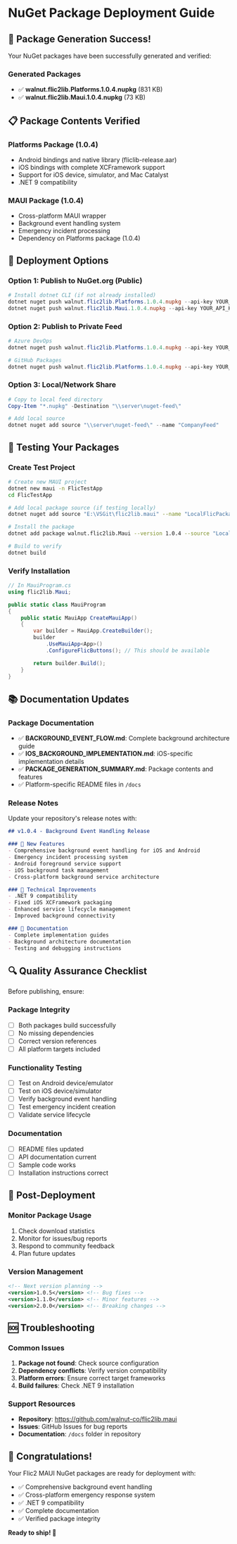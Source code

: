 # NuGet Package Deployment Guide

## 🎉 Package Generation Success!

Your NuGet packages have been successfully generated and verified:

### Generated Packages
- ✅ **walnut.flic2lib.Platforms.1.0.4.nupkg** (831 KB)
- ✅ **walnut.flic2lib.Maui.1.0.4.nupkg** (73 KB)

## 📋 Package Contents Verified

### Platforms Package (1.0.4)
- Android bindings and native library (fliclib-release.aar)
- iOS bindings with complete XCFramework support
- Support for iOS device, simulator, and Mac Catalyst
- .NET 9 compatibility

### MAUI Package (1.0.4)
- Cross-platform MAUI wrapper
- Background event handling system
- Emergency incident processing
- Dependency on Platforms package (1.0.4)

## 🚀 Deployment Options

### Option 1: Publish to NuGet.org (Public)
```powershell
# Install dotnet CLI (if not already installed)
dotnet nuget push walnut.flic2lib.Platforms.1.0.4.nupkg --api-key YOUR_API_KEY --source https://api.nuget.org/v3/index.json
dotnet nuget push walnut.flic2lib.Maui.1.0.4.nupkg --api-key YOUR_API_KEY --source https://api.nuget.org/v3/index.json
```

### Option 2: Publish to Private Feed
```powershell
# Azure DevOps
dotnet nuget push walnut.flic2lib.Platforms.1.0.4.nupkg --api-key YOUR_PAT --source https://pkgs.dev.azure.com/YOUR_ORG/_packaging/YOUR_FEED/nuget/v3/index.json

# GitHub Packages
dotnet nuget push walnut.flic2lib.Platforms.1.0.4.nupkg --api-key YOUR_TOKEN --source https://nuget.pkg.github.com/walnut-co/index.json
```

### Option 3: Local/Network Share
```powershell
# Copy to local feed directory
Copy-Item "*.nupkg" -Destination "\\server\nuget-feed\"

# Add local source
dotnet nuget add source "\\server\nuget-feed\" --name "CompanyFeed"
```

## 🧪 Testing Your Packages

### Create Test Project
```bash
# Create new MAUI project
dotnet new maui -n FlicTestApp
cd FlicTestApp

# Add local package source (if testing locally)
dotnet nuget add source "E:\VSGit\flic2lib.maui" --name "LocalFlicPackages"

# Install the package
dotnet add package walnut.flic2lib.Maui --version 1.0.4 --source "LocalFlicPackages"

# Build to verify
dotnet build
```

### Verify Installation
```csharp
// In MauiProgram.cs
using flic2lib.Maui;

public static class MauiProgram
{
    public static MauiApp CreateMauiApp()
    {
        var builder = MauiApp.CreateBuilder();
        builder
            .UseMauiApp<App>()
            .ConfigureFlicButtons(); // This should be available

        return builder.Build();
    }
}
```

## 📚 Documentation Updates

### Package Documentation
- ✅ **BACKGROUND_EVENT_FLOW.md**: Complete background architecture guide
- ✅ **IOS_BACKGROUND_IMPLEMENTATION.md**: iOS-specific implementation details
- ✅ **PACKAGE_GENERATION_SUMMARY.md**: Package contents and features
- ✅ Platform-specific README files in `/docs`

### Release Notes
Update your repository's release notes with:
```markdown
## v1.0.4 - Background Event Handling Release

### 🎯 New Features
- Comprehensive background event handling for iOS and Android
- Emergency incident processing system
- Android foreground service support
- iOS background task management
- Cross-platform background service architecture

### 🔧 Technical Improvements
- .NET 9 compatibility
- Fixed iOS XCFramework packaging
- Enhanced service lifecycle management
- Improved background connectivity

### 📖 Documentation
- Complete implementation guides
- Background architecture documentation
- Testing and debugging instructions
```

## 🔍 Quality Assurance Checklist

Before publishing, ensure:

### Package Integrity
- [ ] Both packages build successfully
- [ ] No missing dependencies
- [ ] Correct version references
- [ ] All platform targets included

### Functionality Testing
- [ ] Test on Android device/emulator
- [ ] Test on iOS device/simulator
- [ ] Verify background event handling
- [ ] Test emergency incident creation
- [ ] Validate service lifecycle

### Documentation
- [ ] README files updated
- [ ] API documentation current
- [ ] Sample code works
- [ ] Installation instructions correct

## 🎯 Post-Deployment

### Monitor Package Usage
1. Check download statistics
2. Monitor for issues/bug reports
3. Respond to community feedback
4. Plan future updates

### Version Management
```xml
<!-- Next version planning -->
<version>1.0.5</version> <!-- Bug fixes -->
<version>1.1.0</version> <!-- Minor features -->
<version>2.0.0</version> <!-- Breaking changes -->
```

## 🆘 Troubleshooting

### Common Issues
1. **Package not found**: Check source configuration
2. **Dependency conflicts**: Verify version compatibility
3. **Platform errors**: Ensure correct target frameworks
4. **Build failures**: Check .NET 9 installation

### Support Resources
- **Repository**: https://github.com/walnut-co/flic2lib.maui
- **Issues**: GitHub Issues for bug reports
- **Documentation**: `/docs` folder in repository

## 🎉 Congratulations!

Your Flic2 MAUI NuGet packages are ready for deployment with:
- ✅ Comprehensive background event handling
- ✅ Cross-platform emergency response system
- ✅ .NET 9 compatibility
- ✅ Complete documentation
- ✅ Verified package integrity

**Ready to ship! 🚢**